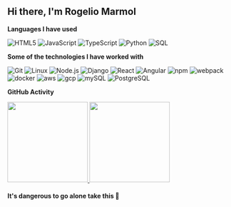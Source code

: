 ## Hi there, I'm Rogelio Marmol

**Languages I have used**

![HTML5](https://img.shields.io/badge/-HTML5-000000?style=flat&logo=HTML5)
![JavaScript](https://img.shields.io/badge/-JavaScript-000000?style=flat&logo=javascript)
![TypeScript](https://img.shields.io/badge/-TypeScript-000000?style=flat&logo=typescript&logoColor=007ACC)
![Python](https://img.shields.io/badge/-Python-000000?style=flat&logo=python)
![SQL](https://img.shields.io/badge/-SQL-000000?style=flat&logo=MySQL)

**Some of the technologies I have worked with**

![Git](https://img.shields.io/badge/-Git-000000?style=flat&logo=git&logoColor=F05032)
![Linux](https://img.shields.io/badge/-Linux-000000?style=flat&logo=linux&logoColor=FCC624)
![Node.js](https://img.shields.io/badge/-Node.js-000000?style=flat&logo=node.js&logoColor=339933)
![Django](https://img.shields.io/badge/-Django-000000?style=flat&logo=Django)
![React](https://img.shields.io/badge/-React-000000?style=flat&logo=React&logoColor=61DAFB)
![Angular](https://img.shields.io/badge/-Angular-000000?style=flat&logo=Angular&logoColor=c3002f)
![npm](https://img.shields.io/badge/-npm-000000?style=flat&logo=npm)
![webpack](https://img.shields.io/badge/-Webpack-000000?style=flat&logo=webpack)
![docker](https://img.shields.io/badge/-Docker-000000?style=flat&logo=docker)
![aws](https://img.shields.io/badge/-AWS-000000?style=flat&logo=Amazon%20Aws)
![gcp](https://img.shields.io/badge/-Google%20Cloud-000000?style=flat&logo=Google%20cloud)
![mySQL](https://img.shields.io/badge/-MySQL-000000?style=flat&logo=mysql&logoColor=ffffff)
![PostgreSQL](https://img.shields.io/badge/-PostgreSQL-000000?style=flat&logo=postgresql)

**GitHub Activity**

<p>
<a href="https://github.com/rwmarmol">
  <img height="180em" src="https://github-readme-stats-eight-theta.vercel.app/api?username=rwmarmol&show_icons=true&theme=algolia&include_all_commits=true&count_private=true"/>
  <img height="180em" src="https://github-readme-stats-eight-theta.vercel.app/api/top-langs/?username=rwmarmol&layout=compact&langs_count=8&theme=algolia&count_private=true"/>
</a>
</p>

#### It's dangerous to go alone take this :beer:

<!--
**rwmarmol/rwmarmol** is a ✨ _special_ ✨ repository because its `README.md` (this file) appears on your GitHub profile.

Here are some ideas to get you started:

- 🔭 I’m currently working on ...
- 🌱 I’m currently learning ...
- 👯 I’m looking to collaborate on ...
- 🤔 I’m looking for help with ...
- 💬 Ask me about ...
- 📫 How to reach me: ...
- 😄 Pronouns: ...
- ⚡ Fun fact: ...
-->
